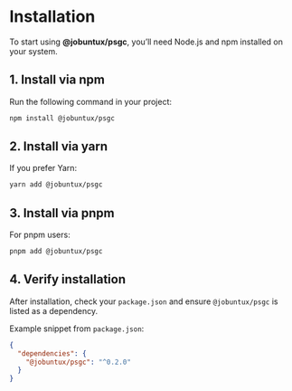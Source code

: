 # Installation

To start using **@jobuntux/psgc**, you’ll need Node.js and npm installed on your system.

## 1. Install via npm

Run the following command in your project:

```bash
npm install @jobuntux/psgc
```

## 2. Install via yarn

If you prefer Yarn:

```bash
yarn add @jobuntux/psgc
```

## 3. Install via pnpm

For pnpm users:

```bash
pnpm add @jobuntux/psgc
```

## 4. Verify installation

After installation, check your `package.json` and ensure `@jobuntux/psgc` is listed as a dependency.

Example snippet from `package.json`:

```json
{
  "dependencies": {
    "@jobuntux/psgc": "^0.2.0"
  }
}
```
